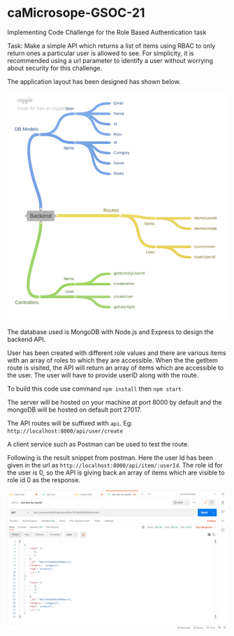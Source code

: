 # caMicrosope-GSOC-21

Implementing Code Challenge for the Role Based Authentication task

Task: Make a simple API which returns a list of items using RBAC to only return ones a particular user is allowed to see. For simplicity, it is recommended using a url parameter to identify a user without worrying about security for this challenge.

The application layout has been designed has shown below.

![alt text](https://github.com/sambhavjai/caMicrosope-GSOC-21/blob/main/Backend.png)

The database used is MongoDB with Node.js and Express to design the backend API.

User has been created with different role values and there are various items with an array of roles to which they are accessible. When the the getItem route is visited, the API will return an array of items which are accessible to the user. The user will have to provide userID along with the route.

To build this code use command `npm install` then `npm start`

The server will be hosted on your machine at port 8000 by default and the mongoDB will be hosted on default port 27017.

The API routes will be suffixed with `api`.
Eg: `http://localhost:8000/api/user/create`

A client service such as Postman can be used to test the route.

Following is the result snippet from postman. Here the user Id has been given in the url as `http://localhost:8000/api/item/:userId`.
The role id for the user is 0, so the API is giving back an array of items which are visible to role id 0 as the response.

![alt text](https://github.com/sambhavjai/caMicrosope-GSOC-21/blob/main/postmanSnippet.png)
